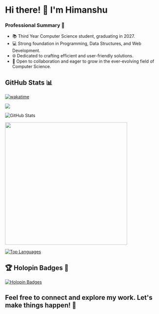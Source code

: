 # Hi there! 👋 I'm Himanshu

### Professional Summary 🚀

- 📚 Third Year Computer Science student, graduating in 2027.
- 💻 Strong foundation in Programming, Data Structures, and Web Development.
- 🌐 Dedicated to crafting efficient and user-friendly solutions.
- 🤝 Open to collaboration and eager to grow in the ever-evolving field of Computer Science.

## GitHub Stats 📊

<p align="center">

[![wakatime](https://wakatime.com/badge/user/c5cdcb76-220d-4e7d-9df4-a954e883d5c0.svg)](https://wakatime.com/@c5cdcb76-220d-4e7d-9df4-a954e883d5c0)

![](https://komarev.com/ghpvc/?username=himanshu561hi&color=green)
  
![GitHub Stats](https://github-readme-stats.vercel.app/api?username=your_username&show_icons=true&count_private=true&hide=prs)


<img src="https://github-readme-streak-stats.herokuapp.com?user=himanshu560hi9&theme=dark" width="400">

[![Top Languages](https://github-readme-stats.vercel.app/api/top-langs/?username=himanshu560hi&layout=compact&title_color=007bff&text_color=e7e7e7&icon_color=007bff&bg_color=171c28)](https://github.com/himanshu560hi)
</p>

## 🏆 Holopin Badges 🌟

[![Holopin Badges](https://holopin.me/himanshu561hi)](https://holopin.io/@himanshu561hi)

## Feel free to connect and explore my work. Let's make things happen! 🚀
